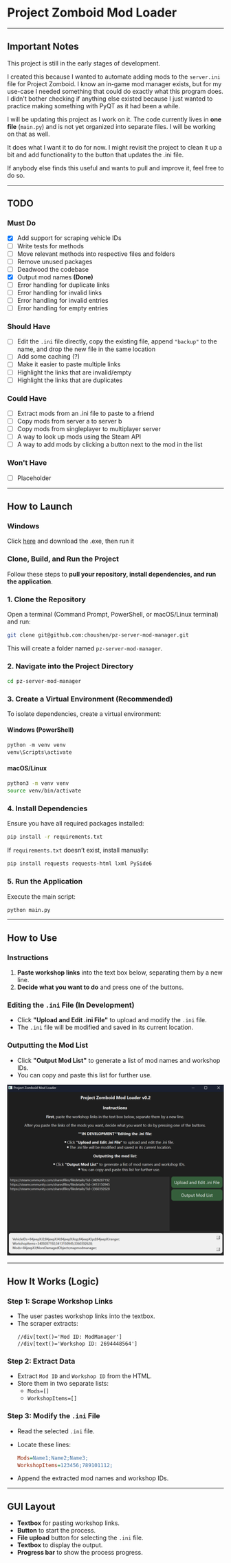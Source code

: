# Project Zomboid Mod Loader

---

## **Important Notes**

This project is still in the early stages of development.

I created this because I wanted to automate adding mods to the `server.ini` file for Project Zomboid. I know an in-game mod manager exists, but for my use-case I needed something that could do exactly what this program does. I didn't bother checking if anything else existed because I just wanted to practice making something with PyQT as it had been a while.  

I will be updating this project as I work on it. The code currently lives in **one file** (`main.py`) and is not yet organized into separate files. I will be working on that as well.

It does what I want it to do for now. I might revisit the project to clean it up a bit and add functionality to the button that updates the .ini file. 

If anybody else finds this useful and wants to pull and improve it, feel free to do so. 

---

## **TODO**

### **Must Do**
- [x] Add support for scraping vehicle IDs
- [ ] Write tests for methods
- [ ] Move relevant methods into respective files and folders
- [ ] Remove unused packages
- [ ] Deadwood the codebase
- [x] Output mod names **(Done)**
- [ ] Error handling for duplicate links
- [ ] Error handling for invalid links
- [ ] Error handling for invalid entries
- [ ] Error handling for empty entries

### **Should Have**
- [ ] Edit the `.ini` file directly, copy the existing file, append `"backup"` to the name, and drop the new file in the same location
- [ ] Add some caching (?)
- [ ] Make it easier to paste multiple links
- [ ] Highlight the links that are invalid/empty
- [ ] Highlight the links that are duplicates

### **Could Have**
- [ ] Extract mods from an .ini file to paste to a friend
- [ ] Copy mods from server a to server b
- [ ] Copy mods from singleplayer to multiplayer server
- [ ] A way to look up mods using the Steam API
- [ ] A way to add mods by clicking a button next to the mod in the list

### **Won't Have**
- [ ] Placeholder

---

## **How to Launch**

### Windows

Click [here](https://github.com/choushen/pz-server-mod-manager/releases) and download the .exe, then run it 

### **Clone, Build, and Run the Project**

Follow these steps to **pull your repository, install dependencies, and run the application**.

### **1. Clone the Repository**
Open a terminal (Command Prompt, PowerShell, or macOS/Linux terminal) and run:

```bash
git clone git@github.com:choushen/pz-server-mod-manager.git
```
This will create a folder named `pz-server-mod-manager`.

### **2. Navigate into the Project Directory**
```bash
cd pz-server-mod-manager
```

### **3. Create a Virtual Environment (Recommended)**
To isolate dependencies, create a virtual environment:

#### **Windows (PowerShell)**
```powershell
python -m venv venv
venv\Scripts\activate
```

#### **macOS/Linux**
```bash
python3 -m venv venv
source venv/bin/activate
```

### **4. Install Dependencies**
Ensure you have all required packages installed:

```bash
pip install -r requirements.txt
```

If `requirements.txt` doesn’t exist, install manually:

```bash
pip install requests requests-html lxml PySide6
```

### **5. Run the Application**
Execute the main script:

```bash
python main.py
```

---

## **How to Use**

### **Instructions**
1. **Paste workshop links** into the text box below, separating them by a new line.
2. **Decide what you want to do** and press one of the buttons.

### **Editing the `.ini` File (In Development)**
- Click **"Upload and Edit .ini File"** to upload and modify the `.ini` file.
- The `.ini` file will be modified and saved in its current location.

### **Outputting the Mod List**
- Click **"Output Mod List"** to generate a list of mod names and workshop IDs.
- You can copy and paste this list for further use.

![Demo](demo_01.png)

---

## **How It Works (Logic)**

### **Step 1: Scrape Workshop Links**
- The user pastes workshop links into the textbox.
- The scraper extracts:
  ```xpath
  //div[text()='Mod ID: ModManager']
  //div[text()='Workshop ID: 2694448564']
  ```

### **Step 2: Extract Data**
- Extract `Mod ID` and `Workshop ID` from the HTML.
- Store them in two separate lists:
  - `Mods=[]`
  - `WorkshopItems=[]`

### **Step 3: Modify the `.ini` File**
- Read the selected `.ini` file.
- Locate these lines:

  ```ini
  Mods=Name1;Name2;Name3;
  WorkshopItems=123456;789101112;
  ```

- Append the extracted mod names and workshop IDs.

---

## **GUI Layout**
- **Textbox** for pasting workshop links.
- **Button** to start the process.
- **File upload** button for selecting the `.ini` file.
- **Textbox** to display the output.
- **Progress bar** to show the process progress.
